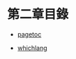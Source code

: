 # 第二章目錄

<!-- {{#include ./ch01-02-use.md}} -->

* [pagetoc](https://github.com/JorelAli/mdBook-pagetoc)

* [whichlang](https://github.com/phoenixr-codes/mdbook-whichlang)
